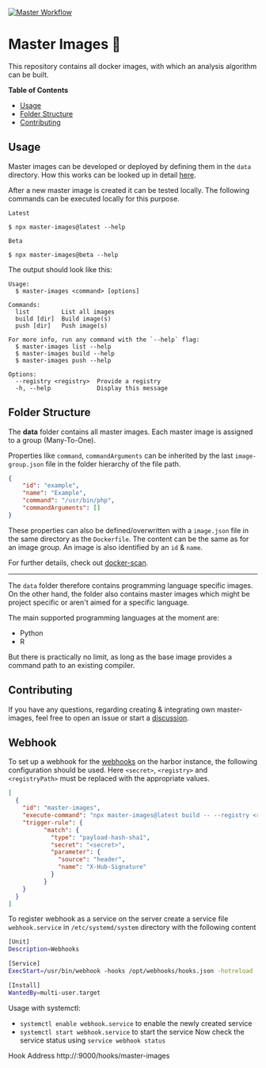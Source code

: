[![Master Workflow](https://github.com/PHT-Medic/master-images/workflows/main/badge.svg)](https://github.com/PHT-Medic/master-images)

# Master Images 💽
This repository contains all docker images, with which an analysis algorithm can be built.

**Table of Contents**

- [Usage](#usage)
- [Folder Structure](#folder-structure)
- [Contributing](#contributing)

## Usage
Master images can be developed or deployed by defining them in the `data` directory.
How this works can be looked up in detail [here](#folder-structure).

After a new master image is created it can be tested locally.
The following commands can be executed locally for this purpose.

`Latest`
```shell
$ npx master-images@latest --help
```

`Beta`
```shell
$ npx master-images@beta --help
```

The output should look like this:

```shell
Usage:
  $ master-images <command> [options]

Commands:
  list         List all images
  build [dir]  Build image(s)
  push [dir]   Push image(s)

For more info, run any command with the `--help` flag:
  $ master-images list --help
  $ master-images build --help
  $ master-images push --help

Options:
  --registry <registry>  Provide a registry
  -h, --help             Display this message
```

## Folder Structure

The **data** folder contains all master images.
Each master image is assigned to a group (Many-To-One).

Properties like `command`, `commandArguments` can be inherited by the last `image-group.json` file
in the folder hierarchy of the file path.

```json
{
    "id": "example",
    "name": "Example",
    "command": "/usr/bin/php",
    "commandArguments": []
}
```

These properties can also be defined/overwritten with a `image.json` file in the same directory as the `Dockerfile`.
The content can be the same as for an image group. An image is also identified by an `id` & `name`.

For further details, check out [docker-scan](https://github.com/tada5hi/docker-scan).

---

The `data` folder therefore contains programming language specific images.
On the other hand, the folder also contains master images which might be project specific or 
aren't aimed for a specific language.

The main supported programming languages at the moment are:
- Python
- R

But there is practically no limit, as long as the base image provides a command path to an existing compiler.

## Contributing
If you have any questions, regarding creating & integrating own master-images,
feel free to open an issue or start a [discussion](https://github.com/PHT-Medic/master-images/discussions).


## Webhook

To set up a webhook for the [webhooks](https://github.com/adnanh/webhook) on the harbor instance, 
the following configuration should be used.
Here `<secret>`, `<registry>` and `<registryPath>` must be replaced with the appropriate values.

```json
[
  {
    "id": "master-images",
    "execute-command": "npx master-images@latest build -- --registry <registry> --registryPath <registryPath>",
    "trigger-rule": {
          "match": {
            "type": "payload-hash-sha1",
            "secret": "<secret>",
            "parameter": {
              "source": "header",
              "name": "X-Hub-Signature"
            }
          }
    }
  }
]
```

To register webhook as a service on the server create a service file `webhook.service` in
`/etc/systemd/system` directory with the following content

```bash
[Unit]
Description=Webhooks

[Service]
ExecStart=/usr/bin/webhook -hooks /opt/webhooks/hooks.json -hotreload

[Install]
WantedBy=multi-user.target
```

Usage with systemctl:
- `systemctl enable webhook.service` to enable the newly created service
- `systemctl start webhook.service` to start the service
Now check the service status using `service webhook status`

Hook Address http://<ip>:9000/hooks/master-images
